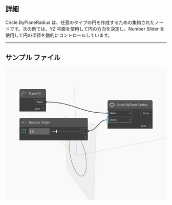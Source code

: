 ## 詳細
Circle.ByPlaneRadius は、任意のタイプの円を作成するための集約されたノードです。次の例では、YZ 平面を使用して円の方向を決定し、Number Slider を使用して円の半径を動的にコントロールしています。
___
## サンプル ファイル

![ByPlaneRadius](./Autodesk.DesignScript.Geometry.Circle.ByPlaneRadius_img.jpg)


